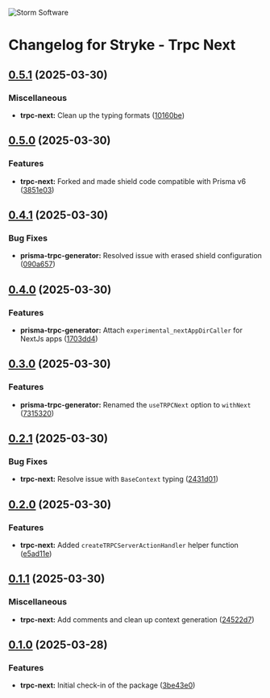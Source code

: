 ![Storm Software](https://public.storm-cdn.com/brand-banner.png)

# Changelog for Stryke - Trpc Next

## [0.5.1](https://github.com/storm-software/stryke/releases/tag/trpc-next%400.5.1) (2025-03-30)

### Miscellaneous

- **trpc-next:** Clean up the typing formats
  ([10160be](https://github.com/storm-software/stryke/commit/10160be))

## [0.5.0](https://github.com/storm-software/stryke/releases/tag/trpc-next%400.5.0) (2025-03-30)

### Features

- **trpc-next:** Forked and made shield code compatible with Prisma v6
  ([3851e03](https://github.com/storm-software/stryke/commit/3851e03))

## [0.4.1](https://github.com/storm-software/stryke/releases/tag/trpc-next%400.4.1) (2025-03-30)

### Bug Fixes

- **prisma-trpc-generator:** Resolved issue with erased shield configuration
  ([090a657](https://github.com/storm-software/stryke/commit/090a657))

## [0.4.0](https://github.com/storm-software/stryke/releases/tag/trpc-next%400.4.0) (2025-03-30)

### Features

- **prisma-trpc-generator:** Attach `experimental_nextAppDirCaller` for NextJs
  apps ([1703dd4](https://github.com/storm-software/stryke/commit/1703dd4))

## [0.3.0](https://github.com/storm-software/stryke/releases/tag/trpc-next%400.3.0) (2025-03-30)

### Features

- **prisma-trpc-generator:** Renamed the `useTRPCNext` option to `withNext`
  ([7315320](https://github.com/storm-software/stryke/commit/7315320))

## [0.2.1](https://github.com/storm-software/stryke/releases/tag/trpc-next%400.2.1) (2025-03-30)

### Bug Fixes

- **trpc-next:** Resolve issue with `BaseContext` typing
  ([2431d01](https://github.com/storm-software/stryke/commit/2431d01))

## [0.2.0](https://github.com/storm-software/stryke/releases/tag/trpc-next%400.2.0) (2025-03-30)

### Features

- **trpc-next:** Added `createTRPCServerActionHandler` helper function
  ([e5ad11e](https://github.com/storm-software/stryke/commit/e5ad11e))

## [0.1.1](https://github.com/storm-software/stryke/releases/tag/trpc-next%400.1.1) (2025-03-30)

### Miscellaneous

- **trpc-next:** Add comments and clean up context generation
  ([24522d7](https://github.com/storm-software/stryke/commit/24522d7))

## [0.1.0](https://github.com/storm-software/stryke/releases/tag/trpc-next%400.1.0) (2025-03-28)

### Features

- **trpc-next:** Initial check-in of the package
  ([3be43e0](https://github.com/storm-software/stryke/commit/3be43e0))

